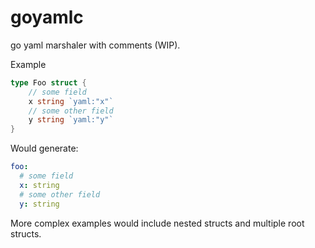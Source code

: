 # goyamlc

go yaml marshaler with comments (WIP).

Example

```go
type Foo struct {
    // some field
    x string `yaml:"x"`
    // some other field
    y string `yaml:"y"`
}
```

Would generate:

```yaml
foo:
  # some field
  x: string
  # some other field
  y: string
```

More complex examples would include nested structs and multiple root structs.

